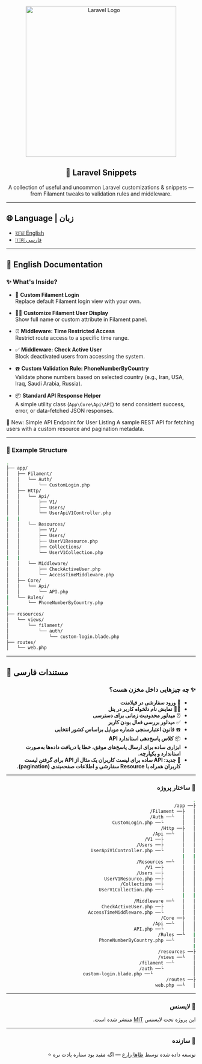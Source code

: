 <p align="center">
  <a href="https://laravel.com" target="_blank">
    <img src="https://raw.githubusercontent.com/laravel/art/master/logo-lockup/5%20SVG/2%20CMYK/1%20Full%20Color/laravel-logolockup-cmyk-red.svg" width="400" alt="Laravel Logo">
  </a>
</p>

<h2 align="center">🔧 Laravel Snippets</h2>

<p align="center">
  A collection of useful and uncommon Laravel customizations & snippets — from Filament tweaks to validation rules and middleware.
</p>

---

## 🌐 Language | زبان

- [🇬🇧 English](#-english-documentation)
- [🇮🇷 فارسی](#-مستندات-فارسی)

---

## 📘 English Documentation

### ✨ What's Inside?

- 🔐 **Custom Filament Login**  
  Replace default Filament login view with your own.

- 🧑‍💼 **Customize Filament User Display**  
  Show full name or custom attribute in Filament panel.

- ⏰ **Middleware: Time Restricted Access**  
  Restrict route access to a specific time range.

- ✅ **Middleware: Check Active User**  
  Block deactivated users from accessing the system.

- ☎️ **Custom Validation Rule: PhoneNumberByCountry**  
  Validate phone numbers based on selected country (e.g., Iran, USA, Iraq, Saudi Arabia, Russia).

- 📦 **Standard API Response Helper**  
  A simple utility class (`App\Core\Api\API`) to send consistent success, error, or data-fetched JSON responses.

🔎 New: Simple API Endpoint for User Listing
A sample REST API for fetching users with a custom resource and pagination metadata.

---

### 📁 Example Structure

```bash
.
├── app/
│   ├── Filament/
│   │   └── Auth/
│   │       └── CustomLogin.php
│   ├── Http/
│   │   └── Api/
│   │       ├── V1/
│   │       ├── Users/
│   │       └── UserApiV1Controller.php
|   |
│   │   └── Resources/
│   │       ├── V1/
│   │       ├── Users/
│   │       ├── UserV1Resource.php
│   │       ├── Collections/
│   │       └── UserV1Collection.php
|   |
│   │   └── Middleware/
│   │       ├── CheckActiveUser.php
│   │       └── AccessTimeMiddleware.php
│   ├── Core/
│   │   └── Api/
│   │       └── API.php
|   └── Rules/
│       └── PhoneNumberByCountry.php
|
├── resources/
│   └── views/
│       └── filament/
│           └── auth/
│               └── custom-login.blade.php
├── routes/
│   └── web.php
```

---

## 📙 مستندات فارسی

<div dir="rtl">

### ✨ چه چیزهایی داخل مخزن هست؟

- 🔐 **ورود سفارشی در فیلامنت**
- 🧑‍💼 **نمایش نام دلخواه کاربر در پنل**
- ⏰ **میدلور محدودیت زمانی برای دسترسی**
- ✅ **میدلور بررسی فعال بودن کاربر**
- ☎️ **قانون اعتبارسنجی شماره موبایل براساس کشور انتخابی**
- 📦 **کلاس پاسخ‌دهی استاندارد API**  
- **ابزاری ساده برای ارسال پاسخ‌های موفق، خطا یا دریافت داده‌ها به‌صورت استاندارد و یکپارچه.**
- **🔎 جدید: API ساده برای لیست کاربران
  یک مثال از API برای گرفتن لیست کاربران همراه با Resource سفارشی و اطلاعات صفحه‌بندی (pagination).**
---

### 📁 ساختار پروژه

```bash
.
├── app/
│   ├── Filament/
│   │   └── Auth/
│   │       └── CustomLogin.php
│   ├── Http/
│   │   └── Api/
│   │       ├── V1/
│   │       ├── Users/
│   │       └── UserApiV1Controller.php
|   |
│   │   └── Resources/
│   │       ├── V1/
│   │       ├── Users/
│   │       ├── UserV1Resource.php
│   │       ├── Collections/
│   │       └── UserV1Collection.php
|   |
│   │   └── Middleware/
│   │       ├── CheckActiveUser.php
│   │       └── AccessTimeMiddleware.php
│   ├── Core/
│   │   └── Api/
│   │       └── API.php
|   └── Rules/
│       └── PhoneNumberByCountry.php
|
├── resources/
│   └── views/
│       └── filament/
│           └── auth/
│               └── custom-login.blade.php
├── routes/
│   └── web.php
```

---

### 📄 لایسنس

این پروژه تحت لایسنس [MIT](https://opensource.org/licenses/MIT) منتشر شده است.

---

### 🙌 سازنده

توسعه داده شده توسط [طاها زارع](https://github.com/TahaaZare) — اگه مفید بود ستاره یادت نره ⭐

</div>
